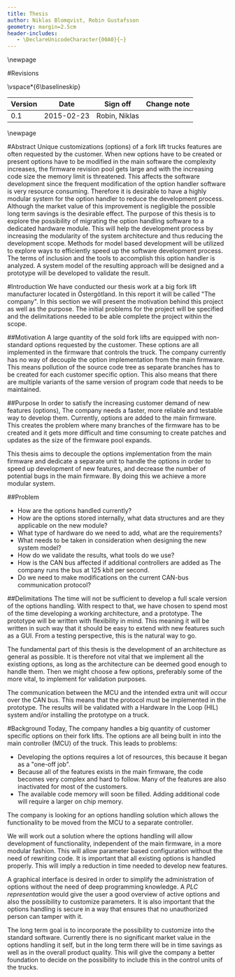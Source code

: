 ```yaml
---
title: Thesis
author: Niklas Blomqvist, Robin Gustafsson
geometry: margin=2.5cm
header-includes:
   - \DeclareUnicodeCharacter{00A0}{~}
---
```




\newpage


#Revisions


\vspace*{6\baselineskip}


| Version | Date       | Sign off      | Change note                           |
|---------|------------|---------------|---------------------------------------|
| 0.1     | 2015-02-23 | Robin, Niklas |                                       |


\newpage


#Abstract
Unique customizations (options) of a fork lift trucks features are often 
requested by the customer. When new options have to be created or present 
options have to be modified in the main software the complexity increases, the
firmware revision pool gets large and with the increasing code size the memory
limit is threatened. This affects the software development since the frequent
modification of the option handler software is very resource consuming.
Therefore it is desirable to have a highly modular system for the option handler
to reduce the development process. Although the market value of this improvement
is negligible the possible long term savings is the desirable effect. 
The purpose of this thesis is to explore the possibility of migrating the option
handling software to a dedicated hardware module. This will help the development
process by increasing the modularity of the system architecture and thus
reducing the development scope. Methods for model based development will be
utilized to explore ways to efficiently speed up the software development
process. The terms of inclusion and the tools to accomplish this option handler
is analyzed. A system model of the resulting approach will be designed and a
prototype will be developed to validate the result.

#Introduction
We have conducted our thesis work at a big fork lift manufacturer located in
Östergötland. In this report it will be called "The company". 
In this section we will present the motivation behind this project as well as 
the purpose. The initial problems for the project will be specified and the 
delimitations needed to be able complete the project within the scope.

##Motivation
A large quantity of the sold fork lifts are equipped with non-standard options
requested by the customer. These options are all implemented in the firmware
that controls the truck. The company currently has no way of decouple the 
option implementation from the main firmware. This means pollution of the 
source code tree as separate branches has to be created for each customer 
specific option. This also means that there are multiple variants of the same 
version of program code that needs to be maintained.

##Purpose
In order to satisfy the increasing customer demand of new features (options), 
The company needs a faster, more reliable and testable way to develop them. 
Currently, options are added to the main firmware. This creates the problem where many 
branches of the firmware has to be created and it gets more difficult and time 
consuming to create patches and updates as the size of the firmware pool expands.

This thesis aims to decouple the options implementation from the main
firmware and dedicate a separate unit to handle the options in order to speed up
development of new features, and decrease the number of potential bugs in the 
main firmware. By doing this we achieve a more modular system.

##Problem
<!-- Perhaps we need to write something about why these questions are relevant? -->
 * How are the options handled currently?
 * How are the options stored internally, what data structures and are they 
   applicable on the new module?
 * What type of hardware do we need to add, what are the requirements?
 * What needs to be taken in consideration when designing the new system model?
 * How do we validate the results, what tools do we use?
 * How is the CAN bus affected if additional controllers are added as The
   company runs the bus at 125 kbit per second.
 * Do we need to make modifications on the current CAN-bus communication 
   protocol?

##Delimitations
The time will not be sufficient to develop a full scale version of the options
handling. With respect to that, we have chosen to spend most of the time
developing a working architecture, and a prototype. The prototype will be
written with flexibility in mind. This meaning it will be written in such way
that it should be easy to extend with new features such as a 
GUI. From a testing perspective, this is the natural 
way to go.

The fundamental part of this thesis is the development of an architecture
as general as possible. It is therefore not vital that we implement all the
existing options, as long as the architecture can be deemed good enough to
handle them. Then we might choose a few options, preferably some of the more
vital, to implement for validation purposes.

The communication between the MCU and the intended extra unit will occur over
the CAN bus. This means that the protocol must be implemented in the prototype.
The results will be validated with a Hardware In the Loop (HIL) system and/or 
installing the prototype on a truck.

#Background
Today, The company handles a big quantity of customer specific options
on their fork lifts. The options are all being built in into the main controller
(MCU) of the truck. This leads to problems:

 * Developing the options requires a lot of resources, this because it began as
   a "one-off job".
 * Because all of the features exists in the main firmware, the code becomes
   very complex and hard to follow. Many of the features are also inactivated
   for most of the customers.
 * The available code memory will soon be filled. Adding additional code will
   require a larger on chip memory.

The company is looking for an options handling solution which allows the
functionality to be moved from the MCU to a separate controller.

We will work out a solution where the options handling will allow development of
functionality, independent of the main firmware, in a more modular fashion. This 
will allow parameter based configuration without the need of rewriting code. It
is important that all existing options is handled properly. This will imply 
a reduction in time needed to develop new features.

A graphical interface is desired in order to simplify the administration of 
options without the need of deep programming knowledge. A _PLC representation_
would give the user a good overview of active options and also the possibility
to customize parameters. It is also important that the options handling is 
secure in a way that ensures that no unauthorized person can tamper with it.

The long term goal is to incorporate the possibility to customize into the 
standard software. Currently there is no significant market value in the options 
handling it self, but in the long term there will be in time savings as 
well as in the overall product quality. This will give the company a better 
foundation to decide on the possibility to include this in the control units of 
the trucks.
